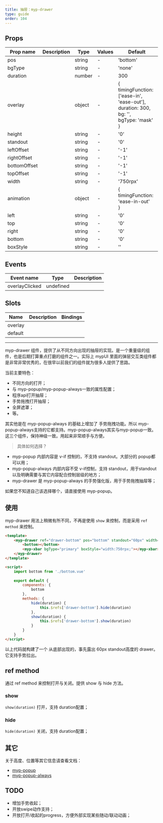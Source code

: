 ```yaml
---
title: 抽屉：myp-drawer
type: guide
order: 104
---
```


## Props

| Prop name    | Description | Type   | Values | Default                                                                                               |
| ------------ | ----------- | ------ | ------ | ----------------------------------------------------------------------------------------------------- |
| pos          |             | string | -      | 'bottom'                                                                                              |
| bgType       |             | string | -      | 'none'                                                                                                |
| duration     |             | number | -      | 300                                                                                                   |
| overlay      |             | object | -      | {<br> timingFunction: ['ease-in', 'ease-out'],<br> duration: 300,<br> bg: '',<br> bgType: 'mask'<br>} |
| height       |             | string | -      | '0'                                                                                                   |
| standout     |             | string | -      | '0'                                                                                                   |
| leftOffset   |             | string | -      | '-1'                                                                                                  |
| rightOffset  |             | string | -      | '-1'                                                                                                  |
| bottomOffset |             | string | -      | '-1'                                                                                                  |
| topOffset    |             | string | -      | '-1'                                                                                                  |
| width        |             | string | -      | '750rpx'                                                                                              |
| animation    |             | object | -      | {<br> timingFunction: 'ease-in-out'<br>}                                                              |
| left         |             | string | -      | '0'                                                                                                   |
| top          |             | string | -      | '0'                                                                                                   |
| right        |             | string | -      | '0'                                                                                                   |
| bottom       |             | string | -      | '0'                                                                                                   |
| boxStyle     |             | string | -      | ''                                                                                                    |

## Events

| Event name     | Type      | Description |
| -------------- | --------- | ----------- |
| overlayClicked | undefined |

## Slots

| Name    | Description | Bindings |
| ------- | ----------- | -------- |
| overlay |             |          |
| default |             |          |

---

myp-drawer 组件，提供了从不同方向出现的抽屉的实现。是一个重量级的组件，也是后期打算重点打磨的组件之一。实际上 mypUI 里面的弹层交互类组件都是非常非常优秀的，在很早以前我们的组件就为很多人提供了思路。

当前主要特色：

- 不同方向的打开；
- 与 myp-popup/myp-popup-always一致的属性配置；
- 程序api打开抽屉；
- 手势拖拽打开抽屉；
- 全屏遮罩；
- 等。

其实他是在 myp-popup-always 的基础上增加了 手势拖拽功能。所以 myp-popup-always支持的它都支持。myp-popup-always其实与myp-popup一致。这三个组件，保持神级一致。用起来非常顺手与方便。

> 具体如何选择？

- myp-popup 内部内容是 v-if 控制的，不支持 standout。大部分的 popup都可以用；
- myp-popup-always 内部内容不受 v-if控制，支持 standout，用于standout以及明确需要与其它内容配合控制层级的地方；
- myp-drawer 是 myp-popup-always 的手势强化版，用于手势拖拽抽屉等；

如果您不知道自己该选择哪个，请直接使用 myp-popup。

## 使用

myp-drawer 用法上稍微有所不同，不再是使用 `show` 来控制，而是采用 `ref method` 来控制。

```html
<template>
	<myp-drawer ref="drawer-bottom" pos="bottom" standout="60px" width="750rpx" height="x-1000rpx" @overlayClicked="hide">
		<bottom></bottom>
		<myp-xbar bgType="primary" boxStyle="width:750rpx;"></myp-xbar>
	</myp-drawer>
</template>

<script>
	import bottom from './bottom.vue'
	
	export default {
		components: {
			bottom
		},
		methods: {
			hide(duration) {
				this.$refs['drawer-bottom'].hide(duration)
			},
			show(duration) {
				this.$refs['drawer-bottom'].show(duration)
			}
		}
	}
</script>
```

以上代码就构建了一个 从底部出现的，事先露出 60px standout高度的 drawer。它支持手势拉出。

## ref method

通过 ref method 来控制打开与关闭。提供 show 与 hide 方法。

### show

`show(duration)` 打开，支持 duration配置；

### hide

`hide(duration)` 关闭，支持 duration配置；

## 其它

关于高度、位置等其它信息请查看文档：

- [myp-popup](/doc/guide/myp-popup.html)
- [myp-popup-always](/doc/guide/myp-popup-always.html)

## TODO

- 增加手势收起；
- 开放swipe动作支持；
- 开放打开/收起的progress，方便外部实现某些随动/联动动画；

